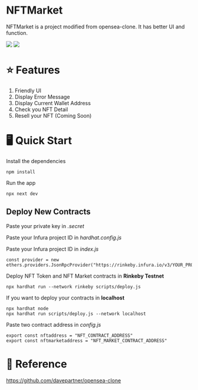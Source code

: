 # NFTMarket
NFTMarket is a project modified from opensea-clone. It has better UI and function.

<img src="https://i.imgur.com/VJjjGXX.jpg">
<img src="https://i.imgur.com/PmjiE6J.jpg">

# :star: Features
1. Friendly UI
2. Display Error Message
3. Display Current Wallet Address
4. Check you NFT Detail
5. Resell your NFT (Coming Soon)

# :desktop_computer: Quick Start
Install the dependencies
```
npm install
```
Run the app
```
npx next dev
```

## Deploy New Contracts
Paste your private key in *.secret*

Paste your Infura project ID in *hardhat.config.js*

Paste your Infura project ID in *index.js* 
```
const provider = new ethers.providers.JsonRpcProvider("https://rinkeby.infura.io/v3/YOUR_PROJECT_ID");
```
Deploy NFT Token and NFT Market contracts in **Rinkeby Testnet**
```
npx hardhat run --network rinkeby scripts/deploy.js
```
If you want to deploy your contracts in **localhost**
```
npx hardhat node
npx hardhat run scripts/deploy.js --network localhost 
```
Paste two contract address in *config.js*
```
export const nftaddress = "NFT_CONTRACT_ADDRESS"
export const nftmarketaddress = "NFT_MARKET_CONTRACT_ADDRESS"
```


# :scroll: Reference
https://github.com/davepartner/opensea-clone
